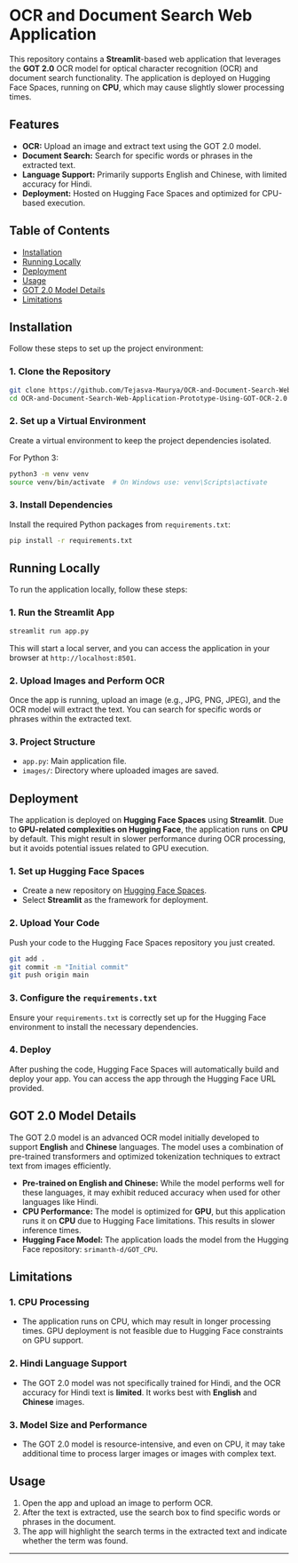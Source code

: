 
# OCR and Document Search Web Application

This repository contains a **Streamlit**-based web application that leverages the **GOT 2.0** OCR model for optical character recognition (OCR) and document search functionality. The application is deployed on Hugging Face Spaces, running on **CPU**, which may cause slightly slower processing times.

## Features

- **OCR:** Upload an image and extract text using the GOT 2.0 model.
- **Document Search:** Search for specific words or phrases in the extracted text.
- **Language Support:** Primarily supports English and Chinese, with limited accuracy for Hindi.
- **Deployment:** Hosted on Hugging Face Spaces and optimized for CPU-based execution.

## Table of Contents

- [Installation](#installation)
- [Running Locally](#running-locally)
- [Deployment](#deployment)
- [Usage](#usage)
- [GOT 2.0 Model Details](#got-20-model-details)
- [Limitations](#limitations)

## Installation

Follow these steps to set up the project environment:

### 1. Clone the Repository

```bash
git clone https://github.com/Tejasva-Maurya/OCR-and-Document-Search-Web-Application-Prototype-Using-GOT-OCR-2.0.git
cd OCR-and-Document-Search-Web-Application-Prototype-Using-GOT-OCR-2.0
```

### 2. Set up a Virtual Environment

Create a virtual environment to keep the project dependencies isolated.

For Python 3:

```bash
python3 -m venv venv
source venv/bin/activate  # On Windows use: venv\Scripts\activate
```

### 3. Install Dependencies

Install the required Python packages from `requirements.txt`:

```bash
pip install -r requirements.txt
```

## Running Locally

To run the application locally, follow these steps:

### 1. Run the Streamlit App

```bash
streamlit run app.py
```

This will start a local server, and you can access the application in your browser at `http://localhost:8501`.

### 2. Upload Images and Perform OCR

Once the app is running, upload an image (e.g., JPG, PNG, JPEG), and the OCR model will extract the text. You can search for specific words or phrases within the extracted text.

### 3. Project Structure

- `app.py`: Main application file.
- `images/`: Directory where uploaded images are saved.

## Deployment

The application is deployed on **Hugging Face Spaces** using **Streamlit**. Due to **GPU-related complexities on Hugging Face**, the application runs on **CPU** by default. This might result in slower performance during OCR processing, but it avoids potential issues related to GPU execution.

### 1. Set up Hugging Face Spaces

- Create a new repository on [Hugging Face Spaces](https://huggingface.co/spaces).
- Select **Streamlit** as the framework for deployment.

### 2. Upload Your Code

Push your code to the Hugging Face Spaces repository you just created.

```bash
git add .
git commit -m "Initial commit"
git push origin main
```

### 3. Configure the `requirements.txt`

Ensure your `requirements.txt` is correctly set up for the Hugging Face environment to install the necessary dependencies.

### 4. Deploy

After pushing the code, Hugging Face Spaces will automatically build and deploy your app. You can access the app through the Hugging Face URL provided.

## GOT 2.0 Model Details

The GOT 2.0 model is an advanced OCR model initially developed to support **English** and **Chinese** languages. The model uses a combination of pre-trained transformers and optimized tokenization techniques to extract text from images efficiently.

- **Pre-trained on English and Chinese:** While the model performs well for these languages, it may exhibit reduced accuracy when used for other languages like Hindi.
- **CPU Performance:** The model is optimized for **GPU**, but this application runs it on **CPU** due to Hugging Face limitations. This results in slower inference times.
- **Hugging Face Model:** The application loads the model from the Hugging Face repository: `srimanth-d/GOT_CPU`.

## Limitations

### 1. **CPU Processing**
   - The application runs on CPU, which may result in longer processing times. GPU deployment is not feasible due to Hugging Face constraints on GPU support.
   
### 2. **Hindi Language Support**
   - The GOT 2.0 model was not specifically trained for Hindi, and the OCR accuracy for Hindi text is **limited**. It works best with **English** and **Chinese** images.
   
### 3. **Model Size and Performance**
   - The GOT 2.0 model is resource-intensive, and even on CPU, it may take additional time to process larger images or images with complex text.

## Usage

1. Open the app and upload an image to perform OCR.
2. After the text is extracted, use the search box to find specific words or phrases in the document.
3. The app will highlight the search terms in the extracted text and indicate whether the term was found.

---
